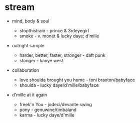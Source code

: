 # stream

* mind, body & soul
     * stopthistrain - prince & 3rdeyegirl
     * smoke - v. monét & lucky daye; d'mille 
    
* outright sample
     * harder, better, faster, stronger - daft punk
     * stonger - kanye west

* collaboration
     * love shoulda brought you home - toni braxton/babyface
     * shoulda - lucky daye/d'mille/babyface 

* d'mille at it again
     * freek'n You - jodeci/devante swing 
     * pony - genuwine/timbaland
     * karma  - lucky daye/d'mille
